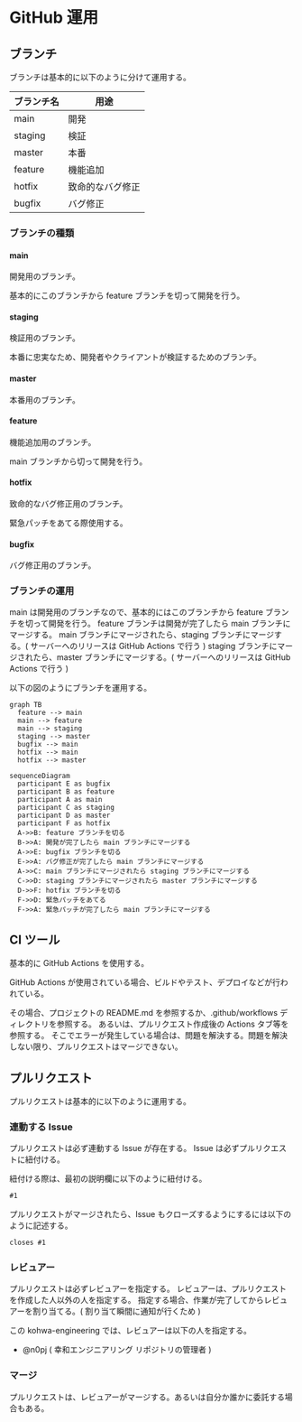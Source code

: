 # GitHub 運用

## ブランチ

ブランチは基本的に以下のように分けて運用する。

| ブランチ名 | 用途             |
| ---------- | ---------------- |
| main       | 開発             |
| staging    | 検証             |
| master     | 本番             |
| feature    | 機能追加         |
| hotfix     | 致命的なバグ修正 |
| bugfix     | バグ修正         |

### ブランチの種類

#### main

開発用のブランチ。

基本的にこのブランチから feature ブランチを切って開発を行う。

#### staging

検証用のブランチ。

本番に忠実なため、開発者やクライアントが検証するためのブランチ。

#### master

本番用のブランチ。

#### feature

機能追加用のブランチ。

main ブランチから切って開発を行う。

#### hotfix

致命的なバグ修正用のブランチ。

緊急パッチをあてる際使用する。

#### bugfix

バグ修正用のブランチ。

### ブランチの運用

main は開発用のブランチなので、基本的にはこのブランチから feature ブランチを切って開発を行う。
feature ブランチは開発が完了したら main ブランチにマージする。
main ブランチにマージされたら、staging ブランチにマージする。( サーバーへのリリースは GitHub Actions で行う )
staging ブランチにマージされたら、master ブランチにマージする。( サーバーへのリリースは GitHub Actions で行う )

以下の図のようにブランチを運用する。

```mermaid
graph TB
  feature --> main
  main --> feature
  main --> staging
  staging --> master
  bugfix --> main
  hotfix --> main
  hotfix --> master
```

```mermaid
sequenceDiagram
  participant E as bugfix
  participant B as feature
  participant A as main
  participant C as staging
  participant D as master
  participant F as hotfix
  A->>B: feature ブランチを切る
  B->>A: 開発が完了したら main ブランチにマージする
  A->>E: bugfix ブランチを切る
  E->>A: バグ修正が完了したら main ブランチにマージする
  A->>C: main ブランチにマージされたら staging ブランチにマージする
  C->>D: staging ブランチにマージされたら master ブランチにマージする
  D->>F: hotfix ブランチを切る
  F->>D: 緊急パッチをあてる
  F->>A: 緊急パッチが完了したら main ブランチにマージする
```

## CI ツール

基本的に GitHub Actions を使用する。

GitHub Actions が使用されている場合、ビルドやテスト、デプロイなどが行われている。

その場合、プロジェクトの README.md を参照するか、.github/workflows ディレクトリを参照する。
あるいは、プルリクエスト作成後の Actions タブ等を参照する。
そこでエラーが発生している場合は、問題を解決する。問題を解決しない限り、プルリクエストはマージできない。

## プルリクエスト

プルリクエストは基本的に以下のように運用する。

### 連動する Issue

プルリクエストは必ず連動する Issue が存在する。
Issue は必ずプルリクエストに紐付ける。

紐付ける際は、最初の説明欄に以下のように紐付ける。

```md
#1
```

プルリクエストがマージされたら、Issue もクローズするようにするには以下のように記述する。

```md
closes #1
```

### レビュアー

プルリクエストは必ずレビュアーを指定する。
レビュアーは、プルリクエストを作成した人以外の人を指定する。
指定する場合、作業が完了してからレビュアーを割り当てる。( 割り当て瞬間に通知が行くため )

この kohwa-engineering では、レビュアーは以下の人を指定する。

- @n0pj ( 幸和エンジニアリング リポジトリの管理者 )

### マージ

プルリクエストは、レビュアーがマージする。あるいは自分か誰かに委託する場合もある。

